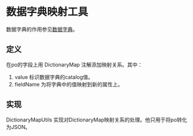 # 数据字典映射工具

数据字典的作用参见[数据字典](https://ndxt.github.io/system_design/concept_design.html#%E6%95%B0%E6%8D%AE%E5%AD%97%E5%85%B8)。

## 定义

在po的字段上用 DictionaryMap 注解添加映射关系。其中：
1. value 标识数据字典的catalog值。
2. fieldName 为将字典中的值映射到新的属性上。

## 实现

DictionaryMapUtils 实现对DictionaryMap映射关系的处理。他只用于将po转化为JSON。
